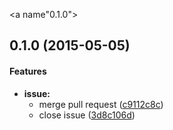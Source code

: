 <a name"0.1.0"></a>
## 0.1.0 (2015-05-05)


#### Features

* **issue:**
  * merge pull request ([c9112c8c](https://github.com/lyrictenor/nwjs-close-your-issues/commit/c9112c8c))
  * close issue ([3d8c106d](https://github.com/lyrictenor/nwjs-close-your-issues/commit/3d8c106d))


